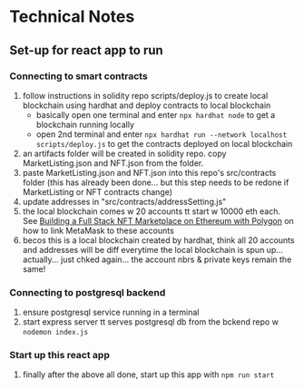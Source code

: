 # Technical Notes

## Set-up for react app to run

### Connecting to smart contracts

1. follow instructions in solidity repo scripts/deploy.js to create local blockchain using hardhat and deploy contracts to local blockchain
   - basically open one terminal and enter `npx hardhat node` to get a blockchain running locally
   - open 2nd terminal and enter `npx hardhat run --network localhost scripts/deploy.js` to get the contracts deployed on local blockchain
2. an artifacts folder will be created in solidity repo. copy MarketListing.json and NFT.json from the folder.
3. paste MarketListing.json and NFT.json into this repo's src/contracts folder (this has already been done... but this step needs to be redone if MarketListing or NFT contracts change)
4. update addresses in "src/contracts/addressSetting.js"
5. the local blockchain comes w 20 accounts tt start w 10000 eth each. See [Building a Full Stack NFT Marketplace on Ethereum with Polygon](https://dev.to/dabit3/building-scalable-full-stack-apps-on-ethereum-with-polygon-2cfb) on how to link MetaMask to these accounts
6. becos this is a local blockchain created by hardhat, think all 20 accounts and addresses will be diff everytime the local blockchain is spun up... actually... just chked again... the account nbrs & private keys remain the same!

### Connecting to postgresql backend

1. ensure postgresql service running in a terminal
2. start express server tt serves postgresql db from the bckend repo w `nodemon index.js`

### Start up this react app

1. finally after the above all done, start up this app with `npm run start`
